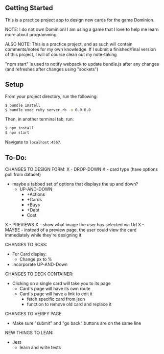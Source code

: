 ## Getting Started

This is a practice project app to design new cards for the game Dominion.

NOTE: I do not own Dominion!  I am using a game that I love to help me learn more about programming

ALSO NOTE: This is a practice project, and as such will contain comments/notes for my own knowledge. If I submit a finished/final version of this project, I will of course clean out my note-taking

"npm start" is used to notify webpack to update bundle.js after any changes (and refreshes after changes using "sockets")



## Setup

From your project directory, run the following:

```sh
$ bundle install
$ bundle exec ruby server.rb -o 0.0.0.0
```

Then, in another terminal tab, run:

```sh
$ npm install
$ npm start
```

Navigate to `localhost:4567`.

## To-Do:

CHANGES TO DESIGN FORM:
X  - DROP-DOWN
X    - card type (have options pull from dataset)

- maybe a tabbed set of options that displays the up and down?
  - UP-AND-DOWN
    - +Actions
    - +Cards
    - +Buys
    - +Debt
    - Cost

X  - PREVIEWS
X    - show what image the user has selected via Url
X    - MAYBE - instead of a preview page, the user could view the card immediately while they're designing it

CHANGES TO SCSS:
  - For Card display:
    - Change px to %
  - Incorporate UP-AND-Down

CHANGES TO DECK CONTAINER:
  - Clicking on a single card will take you to its page
      - Card's page will have its own route
      - Card's page will have a link to edit it
        - fetch specific card from json
        - function to remove old card and replace it

CHANGES TO VERIFY PAGE
  - Make sure "submit" and "go back" buttons are on the same line

NEW THINGS TO LEAN:
 - Jest
    - learn and write tests
